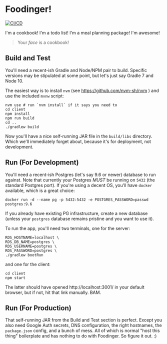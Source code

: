 # Foodinger!

[![CI/CD](https://github.com/folded-ear/foodinger/actions/workflows/ci-cd.yaml/badge.svg)](https://github.com/folded-ear/foodinger/actions/workflows/ci-cd.yaml)

I'm a cookbook! I'm a todo list! I'm a meal planning package! I'm awesome!

> Your _face_ is a cookbook!

## Build and Test

You'll need a recent-ish Gradle and Node/NPM pair to build. Specific versions
may be stipulated at some point, but let's just say Gradle 7 and Node 10.

The easiest way is to install `nvm` (see https://github.com/nvm-sh/nvm ) and
use the included `mvnw` script:

    nvm use # run `nvm install` if it says you need to
    cd client
    npm install
    npm run build
    cd ..
    ./gradlew build

Now you'll have a nice self-running JAR file in the `build/libs` directory. Which
we'll immediately forget about, because it's for deployment, not development.

## Run (For Development)

You'll need a recent-ish Postgres (let's say 9.6 or newer) database to run
against. Note that currently your Postgres *MUST* be running on `5432` (the
standard Postgres port). If you're using a decent OS, you'll have `docker`
available, which is a great choice:

    docker run -d --name pg -p 5432:5432 -e POSTGRES_PASSWORD=passwd postgres:9.6

If you already have existing PG infrastructure, create a new database (unless
your `postgres` database remains pristine and you want to use it).

To run the app, you'll need two terminals, one for the server:

    RDS_HOSTNAME=localhost \
    RDS_DB_NAME=postgres \
    RDS_USERNAME=postgres \
    RDS_PASSWORD=postgres \
    ./gradlew bootRun

and one for the client:

    cd client
    npm start

The latter should have opened http://localhost:3001/ in your default browser,
but if not, hit that link manually. BAM.

## Run (For Production)

That self-running JAR from the Build and Test section is perfect. Except you
also need Google Auth secrets, DNS configuration, the right hostnames, the
`package.json` config, and a bunch of mess. All of which is normal "host this
thing" boilerplate and has nothing to do with Foodinger. So figure it out. :)
